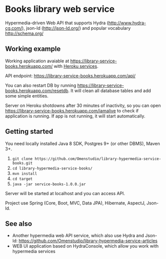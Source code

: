 # Books library web service

Hypermedia-driven Web API that supports Hydra (http://www.hydra-cg.com/), json-ld (http://json-ld.org/) and popular vocabulary http://schema.org/


## Working example
Working application avaiable at https://library-service-books.herokuapp.com/ with [Heroku services](https://dashboard.heroku.com).

API endpoint: https://library-service-books.herokuapp.com/api/

You can also restart DB by running https://library-service-books.herokuapp.com/resetdb. It will clean all database tables and add some simple entities.

Server on Heroku shotdowns after 30 minutes of inactivity, so you can open https://library-service-books.herokuapp.com/iamalive to check if application is running. If app is not running, it will start automatically.


## Getting started
You need locally installed Java 8 SDK, Postgres 9+ (or other DBMS), Maven 3+.

1. `git clone https://github.com/Omenstudio/library-hypermedia-service-books.git`
2. `cd library-hypermedia-service-books/`
3. `mvn install`
4. `cd target`
5. `java -jar service-books-1.0.0.jar`

Server will be started at localhost and you can access API.

Project use Spring (Core, Boot, MVC, Data JPA), Hibernate, AspectJ, Json-ld.  


## See also
- Another hypermedia web API service, which also use Hydra and Json-ld: https://github.com/Omenstudio/library-hypermedia-service-articles
- WEB UI application based on HydraConsole, which allow you work with hypermedia services 

